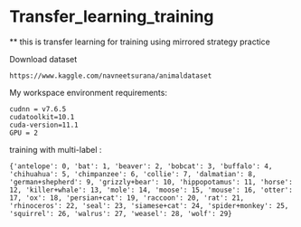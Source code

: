 # Transfer_learning_training
** this is transfer learning for training using mirrored strategy practice

Download dataset 

    https://www.kaggle.com/navneetsurana/animaldataset

My workspace environment requirements: 
    
    cudnn = v7.6.5
    cudatoolkit=10.1
    cuda-version=11.1
    GPU = 2

training with multi-label :

    {'antelope': 0, 'bat': 1, 'beaver': 2, 'bobcat': 3, 'buffalo': 4, 'chihuahua': 5, 'chimpanzee': 6, 'collie': 7, 'dalmatian': 8, 'german+shepherd': 9, 'grizzly+bear': 10, 'hippopotamus': 11, 'horse': 12, 'killer+whale': 13, 'mole': 14, 'moose': 15, 'mouse': 16, 'otter': 17, 'ox': 18, 'persian+cat': 19, 'raccoon': 20, 'rat': 21, 'rhinoceros': 22, 'seal': 23, 'siamese+cat': 24, 'spider+monkey': 25, 'squirrel': 26, 'walrus': 27, 'weasel': 28, 'wolf': 29}



